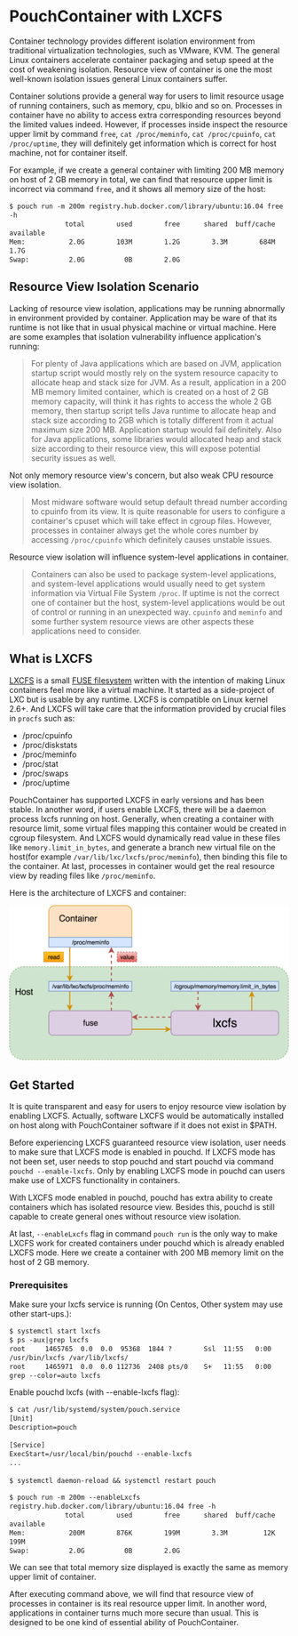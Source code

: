 # PouchContainer with LXCFS

Container technology provides different isolation environment from traditional virtualization technologies, such as VMware, KVM. The general Linux containers accelerate container packaging and setup speed at the cost of weakening isolation. Resource view of container is one the most well-known isolation issues general Linux containers suffer.

Container solutions provide a general way for users to limit resource usage of running containers, such as memory, cpu, blkio and so on. Processes in container have no ability to access extra corresponding resources beyond the limited values indeed. However, if processes inside inspect the resource upper limit by command `free`, `cat /proc/meminfo`, `cat /proc/cpuinfo`, `cat /proc/uptime`, they will definitely get information which is correct for host machine, not for container itself.

For example, if we create a general container with limiting 200 MB memory on host of 2 GB memory in total, we can find that resource upper limit is incorrect via command `free`, and it shows all memory size of the host:

``` shell
$ pouch run -m 200m registry.hub.docker.com/library/ubuntu:16.04 free -h
              total        used        free      shared  buff/cache   available
Mem:           2.0G        103M        1.2G        3.3M        684M        1.7G
Swap:          2.0G          0B        2.0G
```

## Resource View Isolation Scenario

Lacking of resource view isolation, applications may be running abnormally in environment provided by container. Application may be ware of that its runtime is not like that in usual physical machine or virtual machine. Here are some examples that isolation vulnerability influence application's running:

> For plenty of Java applications which are based on JVM, application startup script would mostly rely on the system resource capacity to allocate heap and stack size for JVM. As a result, application in a 200 MB memory limited container, which is created on a host of 2 GB memory capacity, will think it has rights to access the whole 2 GB memory, then startup script tells Java runtime to allocate heap and stack size according to 2GB which is totally different from it actual maximum size 200 MB. Application startup would fail definitely. Also for Java applications, some libraries would allocated heap and stack size according to their resource view, this will expose potential security issues as well.

Not only memory resource view's concern, but also weak CPU resource view isolation.

> Most midware software would setup default thread number according to cpuinfo from its view. It is quite reasonable for users to configure a container's cpuset which will take effect in cgroup files. However, processes in container always get the whole cores number by accessing `/proc/cpuinfo` which definitely causes unstable issues.

Resource view isolation will influence system-level applications in container.

> Containers can also be used to package system-level applications, and system-level applications would usually need to get system information via Virtual File System `/proc`. If uptime is not the correct one of container but the host, system-level applications would be out of control or running in an unexpected way. `cpuinfo` and `meminfo` and some further system resource views are other aspects these applications need to consider.

## What is LXCFS

[LXCFS](https://github.com/lxc/lxcfs) is a small [FUSE filesystem](https://en.wikipedia.org/wiki/Filesystem_in_Userspace) written with the intention of making Linux containers feel more like a virtual machine. It started as a side-project of LXC but is usable by any runtime. LXCFS is compatible on Linux kernel 2.6+. And LXCFS will take care that the information provided by crucial files in `procfs` such as:

* /proc/cpuinfo
* /proc/diskstats
* /proc/meminfo
* /proc/stat
* /proc/swaps
* /proc/uptime

PouchContainer has supported LXCFS in early versions and has been stable. In another word, if users enable LXCFS, there will be a daemon process lxcfs running on host. Generally, when creating a container with resource limit, some virtual files mapping this container would be created in cgroup filesystem. And LXCFS would dynamically read value in these files like `memory.limit_in_bytes`, and generate a branch new virtual file on the host(for example `/var/lib/lxc/lxcfs/proc/meminfo`), then binding this file to the container. At last, processes in container would get the real resource view by reading files like `/proc/meminfo`.

Here is the architecture of LXCFS and container:

![pouch_with_lxcfs](../static_files/pouch_with_lxcfs.png)

## Get Started

It is quite transparent and easy for users to enjoy resource view isolation by enabling LXCFS. Actually, software LXCFS would be automatically installed on host along with PouchContainer software if it does not exist in $PATH.

Before experiencing LXCFS guaranteed resource view isolation, user needs to make sure that LXCFS mode is enabled in pouchd. If LXCFS mode has not been set, user needs to stop pouchd and start pouchd via command `pouchd --enable-lxcfs`. Only by enabling LXCFS mode in pouchd can users make use of LXCFS functionality in containers.

With LXCFS mode enabled in pouchd, pouchd has extra ability to create containers which has isolated resource view. Besides this, pouchd is still capable to create general ones without resource view isolation.

At last, `--enableLxcfs` flag in command `pouch run` is the only way to make LXCFS work for created containers under pouchd which is already enabled LXCFS mode. Here we create a container with 200 MB memory limit on the host of 2 GB memory.

### Prerequisites

Make sure your lxcfs service is running (On Centos, Other system may use other start-ups.):

```
$ systemctl start lxcfs
$ ps -aux|grep lxcfs
root     1465765  0.0  0.0  95368  1844 ?        Ssl  11:55   0:00 /usr/bin/lxcfs /var/lib/lxcfs/
root     1465971  0.0  0.0 112736  2408 pts/0    S+   11:55   0:00 grep --color=auto lxcfs
```

Enable pouchd lxcfs (with --enable-lxcfs flag):

```
$ cat /usr/lib/systemd/system/pouch.service
[Unit]
Description=pouch

[Service]
ExecStart=/usr/local/bin/pouchd --enable-lxcfs
...

$ systemctl daemon-reload && systemctl restart pouch
```

``` shell
$ pouch run -m 200m --enableLxcfs registry.hub.docker.com/library/ubuntu:16.04 free -h
              total        used        free      shared  buff/cache   available
Mem:           200M        876K        199M        3.3M         12K        199M
Swap:          2.0G          0B        2.0G
```

We can see that total memory size displayed is exactly the same as memory upper limit of container.

After executing command above, we will find that resource view of processes in container is its real resource upper limit. In another word, applications in container turns much more secure than usual. This is designed to be one kind of essential ability of PouchContainer.
